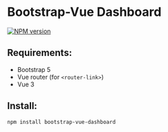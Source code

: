 # Bootstrap-Vue Dashboard

[![NPM version](https://img.shields.io/npm/v/bootstrap-vue-dashboard.svg)](https://www.npmjs.com/package/bootstrap-vue-dashboard)


## Requirements:
- Bootstrap 5
- Vue router (for `<router-link>`)
- Vue 3

## Install:

```bash
npm install bootstrap-vue-dashboard
```
